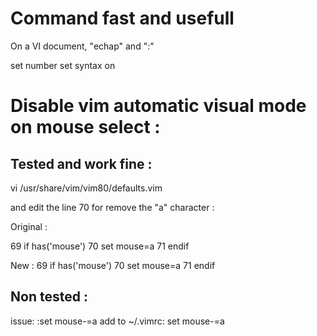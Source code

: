 # Command fast and usefull

On a VI document, "echap" and ":"

set number
set syntax on


# Disable vim automatic visual mode on mouse select :

## Tested and work fine :

vi /usr/share/vim/vim80/defaults.vim

and edit the line 70 for remove the "a" character :

Original :

 69 if has('mouse')
 70   set mouse=a
 71 endif

New :
 69 if has('mouse')
 70   set mouse=a
 71 endif

## Non tested :

issue: :set mouse-=a
add to ~/.vimrc: set mouse-=a 
